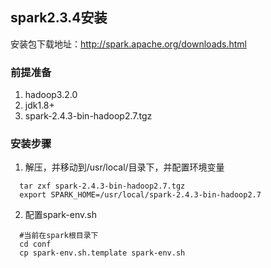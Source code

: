 ##  spark2.3.4安装
安装包下载地址：http://spark.apache.org/downloads.html
### 前提准备
1. hadoop3.2.0
2. jdk1.8+
3. spark-2.4.3-bin-hadoop2.7.tgz
### 安装步骤
1. 解压，并移动到/usr/local/目录下，并配置环境变量
  ```shell
    tar zxf spark-2.4.3-bin-hadoop2.7.tgz
    export SPARK_HOME=/usr/local/spark-2.4.3-bin-hadoop2.7
  ```
2. 配置spark-env.sh
  ```shell
    #当前在spark根目录下
    cd conf
    cp spark-env.sh.template spark-env.sh
  ```
